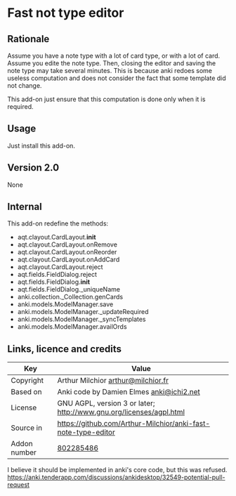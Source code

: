 # Fast not type editor
## Rationale
Assume you have a note type with a lot of card type, or with a lot of
card. Assume you edite the note type. Then, closing the editor and
saving the note type may take several minutes. This is because anki
redoes some useless computation and does not consider the fact that
some template did not change.

This add-on just ensure that this computation is done only when it is
required.

## Usage
Just install this add-on.
## Version 2.0
None
## Internal
This add-on redefine the methods:
* aqt.clayout.CardLayout.__init__
* aqt.clayout.CardLayout.onRemove
* aqt.clayout.CardLayout.onReorder
* aqt.clayout.CardLayout.onAddCard
* aqt.clayout.CardLayout.reject
* aqt.fields.FieldDialog.reject
* aqt.fields.FieldDialog.__init__
* aqt.fields.FieldDialog._uniqueName
* anki.collection._Collection.genCards
* anki.models.ModelManager.save
* anki.models.ModelManager._updateRequired
* anki.models.ModelManager._syncTemplates
* anki.models.ModelManager.availOrds

## Links, licence and credits

Key         |Value
------------|-------------------------------------------------------------------
Copyright   | Arthur Milchior <arthur@milchior.fr>
Based on    | Anki code by Damien Elmes <anki@ichi2.net>
License     | GNU AGPL, version 3 or later; http://www.gnu.org/licenses/agpl.html
Source in   | https://github.com/Arthur-Milchior/anki-fast-note-type-editor
Addon number| [802285486](https://ankiweb.net/shared/info/802285486)

I believe it should be implemented in anki's core code, but this was
refused. https://anki.tenderapp.com/discussions/ankidesktop/32549-potential-pull-request
